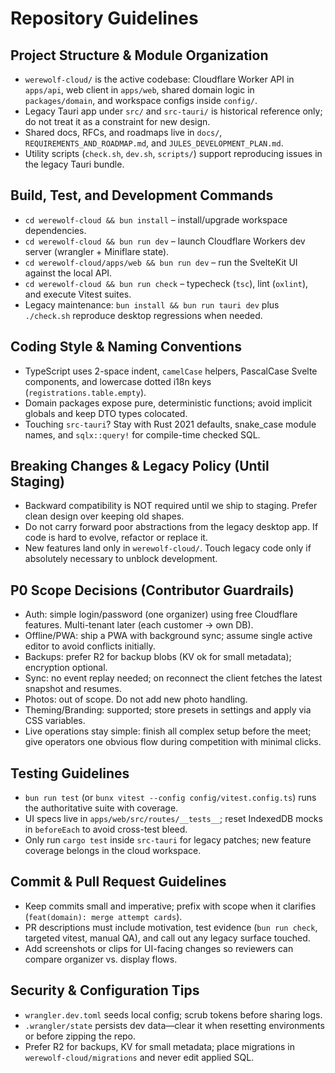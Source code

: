 # Repository Guidelines

## Project Structure & Module Organization
- `werewolf-cloud/` is the active codebase: Cloudflare Worker API in `apps/api`, web client in `apps/web`, shared domain logic in `packages/domain`, and workspace configs inside `config/`.
- Legacy Tauri app under `src/` and `src-tauri/` is historical reference only; do not treat it as a constraint for new design.
- Shared docs, RFCs, and roadmaps live in `docs/`, `REQUIREMENTS_AND_ROADMAP.md`, and `JULES_DEVELOPMENT_PLAN.md`.
- Utility scripts (`check.sh`, `dev.sh`, `scripts/`) support reproducing issues in the legacy Tauri bundle.

## Build, Test, and Development Commands
- `cd werewolf-cloud && bun install` – install/upgrade workspace dependencies.
- `cd werewolf-cloud && bun run dev` – launch Cloudflare Workers dev server (wrangler + Miniflare state).
- `cd werewolf-cloud/apps/web && bun run dev` – run the SvelteKit UI against the local API.
- `cd werewolf-cloud && bun run check` – typecheck (`tsc`), lint (`oxlint`), and execute Vitest suites.
- Legacy maintenance: `bun install && bun run tauri dev` plus `./check.sh` reproduce desktop regressions when needed.

## Coding Style & Naming Conventions
- TypeScript uses 2-space indent, `camelCase` helpers, PascalCase Svelte components, and lowercase dotted i18n keys (`registrations.table.empty`).
- Domain packages expose pure, deterministic functions; avoid implicit globals and keep DTO types colocated.
- Touching `src-tauri`? Stay with Rust 2021 defaults, snake_case module names, and `sqlx::query!` for compile-time checked SQL.

## Breaking Changes & Legacy Policy (Until Staging)
- Backward compatibility is NOT required until we ship to staging. Prefer clean design over keeping old shapes.
- Do not carry forward poor abstractions from the legacy desktop app. If code is hard to evolve, refactor or replace it.
- New features land only in `werewolf-cloud/`. Touch legacy code only if absolutely necessary to unblock development.

## P0 Scope Decisions (Contributor Guardrails)
- Auth: simple login/password (one organizer) using free Cloudflare features. Multi-tenant later (each customer → own DB).
- Offline/PWA: ship a PWA with background sync; assume single active editor to avoid conflicts initially.
- Backups: prefer R2 for backup blobs (KV ok for small metadata); encryption optional.
- Sync: no event replay needed; on reconnect the client fetches the latest snapshot and resumes.
- Photos: out of scope. Do not add new photo handling.
- Theming/Branding: supported; store presets in settings and apply via CSS variables.
- Live operations stay simple: finish all complex setup before the meet; give operators one obvious flow during competition with minimal clicks.

## Testing Guidelines
- `bun run test` (or `bunx vitest --config config/vitest.config.ts`) runs the authoritative suite with coverage.
- UI specs live in `apps/web/src/routes/__tests__`; reset IndexedDB mocks in `beforeEach` to avoid cross-test bleed.
- Only run `cargo test` inside `src-tauri` for legacy patches; new feature coverage belongs in the cloud workspace.

## Commit & Pull Request Guidelines
- Keep commits small and imperative; prefix with scope when it clarifies (`feat(domain): merge attempt cards`).
- PR descriptions must include motivation, test evidence (`bun run check`, targeted vitest, manual QA), and call out any legacy surface touched.
- Add screenshots or clips for UI-facing changes so reviewers can compare organizer vs. display flows.

## Security & Configuration Tips
- `wrangler.dev.toml` seeds local config; scrub tokens before sharing logs.
- `.wrangler/state` persists dev data—clear it when resetting environments or before zipping the repo.
- Prefer R2 for backups, KV for small metadata; place migrations in `werewolf-cloud/migrations` and never edit applied SQL.
